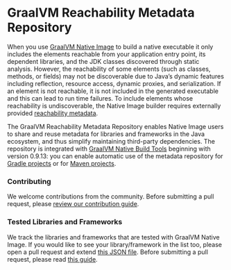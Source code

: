 # GraalVM Reachability Metadata Repository

When you use [GraalVM Native Image](https://www.graalvm.org/latest/reference-manual/native-image/) to build a native executable it only includes the elements reachable from your application entry point, its dependent libraries, and the JDK classes discovered through static analysis. However, the reachability of some elements (such as classes, methods, or fields) may not be discoverable due to Java’s dynamic features including reflection, resource access, dynamic proxies, and serialization. If an element is not reachable, it is not included in the generated executable and this can lead to run time failures.
To include elements whose reachability is undiscoverable, the Native Image builder requires externally provided [reachability metadata](https://www.graalvm.org/reference-manual/native-image/metadata/).

The GraalVM Reachability Metadata Repository enables Native Image users to share and reuse metadata for libraries and frameworks in the Java ecosystem, and thus simplify maintaining third-party dependencies. The repository is integrated with [GraalVM Native Build Tools](https://github.com/graalvm/native-build-tools) beginning with version 0.9.13: you can enable automatic use of the metadata repository for [Gradle projects](https://graalvm.github.io/native-build-tools/latest/gradle-plugin.html#metadata-support) or for [Maven projects](https://graalvm.github.io/native-build-tools/latest/maven-plugin.html#metadata-support).

### Contributing

We welcome contributions from the community. Before submitting a pull
request, please [review our contribution guide](./CONTRIBUTING.md).


### Tested Libraries and Frameworks

We track the libraries and frameworks that are tested with GraalVM Native Image. If you would like to see your library/framework
in the list too, please open a pull request and extend [this JSON file](https://github.com/oracle/graalvm-reachability-metadata/blob/master/library-and-framework-list.json).
Before submitting a pull request, please read [this guide](./CONTRIBUTING.md#tested-libraries-and-frameworks).
